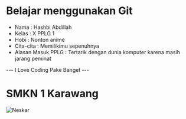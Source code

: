 # Belajar menggunakan Git

- Nama              : Hashbi Abdillah
- Kelas             : X PPLG 1
- Hobi              : Nonton anime
- Cita-cita         : Memilikimu sepenuhnya 
- Alasan Masuk PPLG : Tertarik dengan dunia komputer karena masih jarang peminat

--- I Love Coding Pake Banget ---

# SMKN 1 Karawang
![Neskar](img/HASHBEE.png)